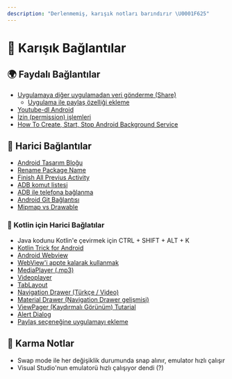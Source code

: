```yaml
---
description: "Derlenmemiş, karışık notları barındırır \U0001F625"
---
```


# 🔗 Karışık Bağlantılar

## 🌍 Faydalı Bağlantılar

* [Uygulamaya diğer uygulamadan veri gönderme \(Share\)](https://developer.android.com/training/basics/intents/filters)
  * [Uygulama ile paylaş özelliği ekleme](https://blog.blundellapps.co.uk/add-your-app-to-the-android-menu/)
* [Youtube-dl Android](https://github.com/yausername/youtubedl-android)
* [İzin \(permission\) işlemleri](https://developer.android.com/training/permissions/requesting#kotlin)
* [How To Create, Start, Stop Android Background Service](https://www.dev2qa.com/how-to-create-start-stop-android-background-service/s)

## 🔗 Harici Bağlantılar

* [Android Tasarım Bloğu](https://awsrh.blogspot.com/#)
* [Rename Package Name](https://stackoverflow.com/questions/16804093/rename-package-in-android-studio)
* [Finish All Previus Activity](https://stackoverflow.com/a/6330456/9770490)
* [ADB komut listesi](https://www.google.com.tr/url?sa=t&rct=j&q=&esrc=s&source=web&cd=1&cad=rja&uact=8&ved=2ahUKEwjN0LXv28fcAhVPalAKHSN6AIIQFjAAegQIABAB&url=https%3A%2F%2Fgist.github.com%2FPulimet%2F5013acf2cd5b28e55036c82c91bd56d8&usg=AOvVaw0QtLJ20OqCl3S4BR0S4BVe)
* [ADB ile telefona bağlanma](https://stackoverflow.com/questions/2604727/how-can-i-connect-to-android-with-adb-over-tcp)
* [Android Git Bağlantısı](https://code.tutsplus.com/tutorials/working-with-git-in-android-studio--cms-30514)
* [Mipmap vs Drawable](https://teamtreehouse.com/community/mipmap-vs-drawable)

### 🔗 Kotlin için Harici Bağlatılar

* Java kodunu Kotlin'e çevirmek için CTRL + SHIFT + ALT + K
* [Kotlin Trick for Android](https://antonioleiva.com/kotlin-awesome-tricks-for-android/)
* [Android Webview](https://www.mobapptuts.com/kotlin-on-android-webview-tutorial/)
* [WebView'i appte kalarak kullanmak](https://stackoverflow.com/questions/47872078/how-to-load-an-url-inside-a-webview-using-android-kotlin)
* [MediaPlayer \(.mp3\)](https://www.tutorialspoint.com/android/android_mediaplayer.htm)
* [Videoplayer](https://www.youtube.com/watch?v=7ICuG3k_NLw)
* [TabLayout](https://alexdunn.org/2017/07/11/android-kotlin-create-a-tablayout/)
* [Navigation Drawer \(Türkçe / Video\)](https://www.youtube.com/watch?v=aVmQBdbRhXE)
* [Material Drawer \(Navigation Drawer gelişmişi\)](https://github.com/zsmb13/MaterialDrawerKt)
* [ViewPager \(Kaydırmalı Görünüm\) Tutarial](https://www.raywenderlich.com/169774/viewpager-tutorial-android-getting-started-kotlin)
* [Alert Dialog](http://www.prandroid.com/2017/09/alert-dialog-box-in-android-using-kotlin.html)
* [Paylaş seçeneğine uygulamayı ekleme](https://blog.blundellapps.co.uk/add-your-app-to-the-android-menu/)

## 🥴 Karma Notlar

* Swap mode ile her değişiklik durumunda snap alınır, emulator hızlı çalışır
* Visual Studio'nun emulatorü hızlı çalışıyor dendi \(?\)

